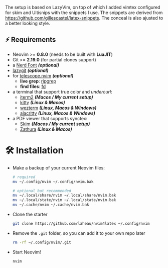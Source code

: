 The setup is based on LazyVim, on top of which I added vimtex configured for skim and Ultisnips with the snippets I use. The snippets are derived from https://github.com/gillescastel/latex-snippets. The conceal is also ajusted to a better looking style.


## ⚡️ Requirements

- Neovim >= **0.8.0** (needs to be built with **LuaJIT**)
- Git >= **2.19.0** (for partial clones support)
- a [Nerd Font](https://www.nerdfonts.com/) **_(optional)_**
- [lazygit](https://github.com/jesseduffield/lazygit) **_(optional)_**
- for [telescope.nvim](https://github.com/nvim-telescope/telescope.nvim) **_(optional)_**
  - **live grep**: [ripgrep](https://github.com/BurntSushi/ripgrep)
  - **find files**: [fd](https://github.com/sharkdp/fd)
- a terminal that support true color and _undercurl_:
  - [iterm2](https://iterm2.com/) **_(Macos / My current setup)_**
  - [kitty](https://github.com/kovidgoyal/kitty) **_(Linux & Macos)_**
  - [wezterm](https://github.com/wez/wezterm) **_(Linux, Macos & Windows)_**
  - [alacritty](https://github.com/alacritty/alacritty) **_(Linux, Macos & Windows)_**
- a PDF viewer that supports synctex:
  - [Skim](https://skim-app.sourceforge.io/index.html) **_(Macos / My current setup)_**
  - [Zathura](https://pwmt.org/projects/zathura/) **_(Linux & Macos)_**

# 🛠️ Installation

- Make a backup of your current Neovim files:

  ```sh
  # required
  mv ~/.config/nvim ~/.config/nvim.bak

  # optional but recommended
  mv ~/.local/share/nvim ~/.local/share/nvim.bak
  mv ~/.local/state/nvim ~/.local/state/nvim.bak
  mv ~/.cache/nvim ~/.cache/nvim.bak
  ```

- Clone the starter

  ```sh
  git clone https://github.com/laheau/nvim4latex ~/.config/nvim
  ```

- Remove the `.git` folder, so you can add it to your own repo later

  ```sh
  rm -rf ~/.config/nvim/.git
  ```

- Start Neovim!

  ```sh
  nvim
  ```
